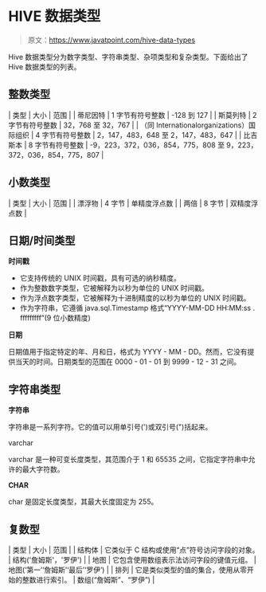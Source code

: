 # HIVE 数据类型

> 原文：<https://www.javatpoint.com/hive-data-types>

Hive 数据类型分为数字类型、字符串类型、杂项类型和复杂类型。下面给出了 Hive 数据类型的列表。

## 整数类型

| 类型 | 大小 | 范围 |
| 蒂尼因特 | 1 字节有符号整数 | -128 到 127 |
| 斯莫列特 | 2 字节有符号整数 | 32，768 至 32，767 |
| （同 Internationalorganizations）国际组织 | 4 字节有符号整数 | 2，147，483，648 至 2，147，483，647 |
| 比吉斯本 | 8 字节有符号整数 | -9，223，372，036，854，775，808 至 9，223，372，036，854，775，807 |

## 小数类型

| 类型 | 大小 | 范围 |
| 漂浮物 | 4 字节 | 单精度浮点数 |
| 两倍 | 8 字节 | 双精度浮点数 |

## 日期/时间类型

**时间戳**

*   它支持传统的 UNIX 时间戳，具有可选的纳秒精度。
*   作为整数数字类型，它被解释为以秒为单位的 UNIX 时间戳。
*   作为浮点数字类型，它被解释为十进制精度的以秒为单位的 UNIX 时间戳。
*   作为字符串，它遵循 java.sql.Timestamp 格式“YYYY-MM-DD HH:MM:ss . fffffffff”(9 位小数精度)

**日期**

日期值用于指定特定的年、月和日，格式为 YYYY - MM - DD。然而，它没有提供当天的时间。日期类型的范围在 0000 - 01 - 01 到 9999 - 12 - 31 之间。

## 字符串类型

**字符串**

字符串是一系列字符。它的值可以用单引号(')或双引号(")括起来。

varchar

varchar 是一种可变长度类型，其范围介于 1 和 65535 之间，它指定字符串中允许的最大字符数。

**CHAR**

char 是固定长度类型，其最大长度固定为 255。

## 复数型

| 类型 | 大小 | 范围 |
| 结构体 | 它类似于 C 结构或使用“点”符号访问字段的对象。 | 结构('詹姆斯'，'罗伊') |
| 地图 | 它包含使用数组表示法访问字段的键值元组。 | 地图(‘第一’‘詹姆斯’‘最后’‘罗伊’) |
| 排列 | 它是类似类型的值的集合，使用从零开始的整数进行索引。 | 数组(“詹姆斯”、“罗伊”) |